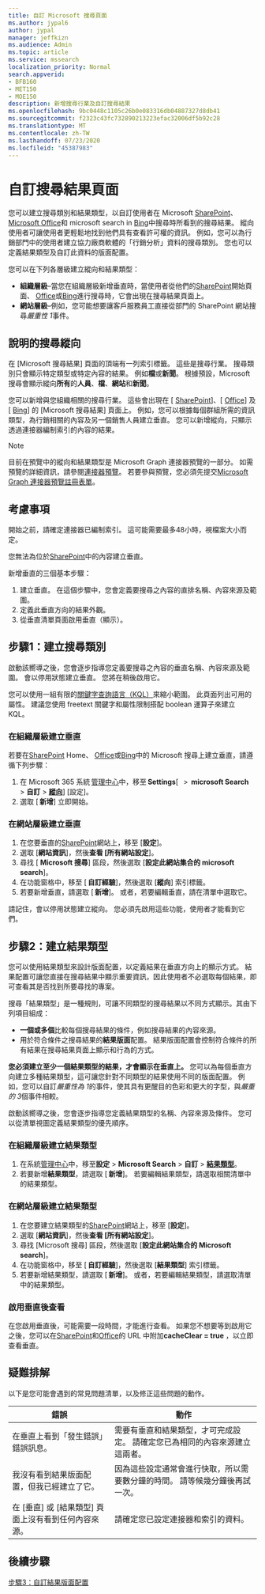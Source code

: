 ```yaml
---
title: 自訂 Microsoft 搜尋頁面
ms.author: jypal6
author: jypal
manager: jeffkizn
ms.audience: Admin
ms.topic: article
ms.service: mssearch
localization_priority: Normal
search.appverid:
- BFB160
- MET150
- MOE150
description: 新增搜尋行業及自訂搜尋結果
ms.openlocfilehash: 9bc0448c1105c26b0e083316db04887327d8db41
ms.sourcegitcommit: f2323c43fc732890213223efac32006df5b92c28
ms.translationtype: MT
ms.contentlocale: zh-TW
ms.lasthandoff: 07/23/2020
ms.locfileid: "45387983"
---
```

# <a name="customize-the-search-results-page"></a>自訂搜尋結果頁面

您可以建立搜尋類別和結果類型，以自訂使用者在 Microsoft [SharePoint](https://sharepoint.com/)、 [Microsoft Office](https://office.com)和 microsoft search in [Bing](https://bing.com)中搜尋時所看到的搜尋結果。 縱向使用者可讓使用者更輕鬆地找到他們具有查看許可權的資訊。 例如，您可以為行銷部門中的使用者建立協力廠商軟體的「行銷分析」資料的搜尋類別。 您也可以定義結果類型及自訂此資料的版面配置。  

您可以在下列各層級建立縱向和結果類型：

- **組織層級**–當您在組織層級新增垂直時，當使用者從他們的[SharePoint](https://sharepoint.com/)開始頁面、 [Office](https://office.com)或[Bing](https://bing.com)進行搜尋時，它會出現在搜尋結果頁面上。
- **網站層級**–例如，您可能想要讓客戶服務員工直接從部門的 SharePoint 網站搜尋*嚴重性 1*事件。

## <a name="search-verticals-explained"></a>說明的搜尋縱向

在 [Microsoft 搜尋結果] 頁面的頂端有一列索引標籤。 這些是搜尋行業。 搜尋類別只會顯示特定類型或特定內容的結果。 例如**檔**或**新聞**。 根據預設，Microsoft 搜尋會顯示縱向**所有**的**人員**、**檔**、**網站**和**新聞**。  

您可以新增與您組織相關的搜尋行業。 這些會出現在 [ [SharePoint](https://sharepoint.com/)]、[ [Office](https://Office.com)] 及 [ [Bing](https://bing.com)] 的 [Microsoft 搜尋結果] 頁面上。 例如，您可以根據每個群組所需的資訊類型，為行銷相關的內容及另一個銷售人員建立垂直。 您可以新增縱向，只顯示透過連接器編制索引的內容的結果。  

>[!NOTE]
> 目前在預覽中的縱向和結果類型是 Microsoft Graph 連接器預覽的一部分。 如需預覽的詳細資訊，請參閱[連接器預覽](connectors-preview.md)。 若要參與預覽，您必須先提交[Microsoft Graph 連接器預覽註冊表單](https://forms.office.com/Pages/ResponsePage.aspx?id=v4j5cvGGr0GRqy180BHbRxWYgu82J_RFnMMATAS6_chUNVYwNU1CMDNZUDBSSDZKWVo2RDJDRjRLQi4u)。

## <a name="things-to-consider"></a>考慮事項

開始之前，請確定連接器已編制索引。 這可能需要最多48小時，視檔案大小而定。

您無法為位於[SharePoint](https://sharepoint.com/)中的內容建立垂直。

新增垂直的三個基本步驟：

1. 建立垂直。 在這個步驟中，您會定義要搜尋之內容的直排名稱、內容來源及範圍。
2. 定義此垂直方向的結果外觀。  
3. 從垂直清單頁面啟用垂直（顯示）。

## <a name="step-1-create-the-search-vertical"></a>步驟1：建立搜尋類別

啟動該嚮導之後，您會逐步指導您定義要搜尋之內容的垂直名稱、內容來源及範圍。 會以停用狀態建立垂直。 您將在稍後啟用它。

您可以使用一組有限的[關鍵字查詢語言（KQL）](https://docs.microsoft.com/sharepoint/dev/general-development/keyword-query-language-kql-syntax-reference)來縮小範圍。 此頁面列出可用的屬性。 建議您使用 freetext 關鍵字和屬性限制搭配 boolean 運算子來建立 KQL。

### <a name="create-a-vertical-at-the-organization-level"></a>在組織層級建立垂直

若要在[SharePoint](https://sharepoint.com/) Home、 [Office](https://office.com)或[Bing](https://bing.com)中的 Microsoft 搜尋上建立垂直，請遵循下列步驟：

1. 在 Microsoft 365 系統 [管理中心](https://admin.microsoft.com)中，移至 **Settings**[   >  **microsoft Search**   >  **自訂**  >  [**縱向**](https://admin.microsoft.com/Adminportal/Home#/MicrosoftSearch/verticals)] [設定]。
1. 選取 [ **新增**] 立即開始。  

### <a name="create-a-vertical-at-the-site-level"></a>在網站層級建立垂直

1. 在您要垂直的[SharePoint](https://sharepoint.com/)網站上，移至 [**設定**]。
1. 選取 [**網站資訊**]，然後**查看 [所有網站設定**]。
1. 尋找 [ **Microsoft 搜尋**] 區段，然後選取 [**設定此網站集合的 microsoft search**]。
1. 在功能窗格中，移至 [ **自訂經驗**]，然後選取 [**縱向**] 索引標籤。
1. 若要新增垂直，請選取 [ **新增**]。
  或者，若要編輯垂直，請在清單中選取它。

請記住，會以停用狀態建立縱向。 您必須先啟用這些功能，使用者才能看到它們。

## <a name="step-2-create-the-result-types"></a>步驟2：建立結果類型

您可以使用結果類型來設計版面配置，以定義結果在垂直方向上的顯示方式。 結果配置可讓您直接在搜尋結果中顯示重要資訊，因此使用者不必選取每個結果，即可查看其是否找到所要尋找的專案。

搜尋「結果類型」是一種規則，可讓不同類型的搜尋結果以不同方式顯示。其由下列項目組成：

- **一個或多個**比較每個搜尋結果的條件，例如搜尋結果的內容來源。  
- 用於符合條件之搜尋結果的**結果版面**配置。 結果版面配置會控制符合條件的所有結果在搜尋結果頁面上顯示和行為的方式。

**您必須建立至少一個結果類型的結果，才會顯示在垂直上。** 您可以為每個垂直方向建立多種結果類型，這可讓您針對不同類型的結果使用不同的版面配置。 例如，您可以自訂*嚴重性為 1*的事件，使其具有更醒目的色彩和更大的字型，與*嚴重的 3*個事件相較。

啟動該嚮導之後，您會逐步指導您定義結果類型的名稱、內容來源及條件。 您可以從清單視圖定義結果類型的優先順序。
  
### <a name="create-a-result-type-at-the-organization-level"></a>在組織層級建立結果類型

1. 在系統[管理中心](https://admin.microsoft.com)中，移至**設定**  >  **Microsoft Search**  >  **自訂**  >  [**結果類型**](https://admin.microsoft.com/Adminportal/Home#/MicrosoftSearch/resulttypes)。
1. 若要新增**結果類型**，請選取 [ **新增**]。 若要編輯結果類型，請選取相關清單中的結果類型。

### <a name="create-a-results-type-at-the-site-level"></a>在網站層級建立結果類型

1. 在您要建立結果類型的[SharePoint](https://sharepoint.com/)網站上，移至 [**設定**]。
1. 選取 [**網站資訊**]，然後**查看 [所有網站設定**]。
1. 尋找 [Microsoft 搜尋] 區段，然後選取 [**設定此網站集合的 Microsoft search**]。
1. 在功能窗格中，移至 [ **自訂經驗**]，然後選取 [**結果類型**] 索引標籤。
2. 若要新增結果類型，請選取 [ **新增**]。  或者，若要編輯結果類型，請選取清單中的結果類型。

### <a name="view-the-vertical-after-its-enabled"></a>啟用垂直後查看

在您啟用垂直後，可能需要一段時間，才能進行查看。 如果您不想要等到啟用它之後，您可以在[SharePoint](https://sharepoint.com/)和[Office](https://office.com)的 URL 中附加**cacheClear = true** ，以立即查看垂直。

## <a name="troubleshooting"></a>疑難排解

以下是您可能會遇到的常見問題清單，以及修正這些問題的動作。

|錯誤  |動作  |
|---------|---------|
| 在垂直上看到「發生錯誤」錯誤訊息。 | 需要有垂直和結果類型，才可完成設定。 請確定您已為相同的內容來源建立這兩者。 |
| 我沒有看到結果版面配置，但我已經建立了它。 | 因為這些設定通常會進行快取，所以需要數分鐘的時間。 請等候幾分鐘後再試一次。        |
| 在 [垂直] 或 [結果類型] 頁面上沒有看到任何內容來源。 | 請確定您已設定連接器和索引的資料。   |

## <a name="next-steps"></a>後續步驟

[步驟3：自訂結果版面配置](customize-results-layout.md)
